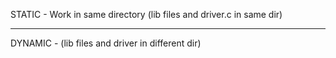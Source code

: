STATIC - Work in same directory (lib files and driver.c in same dir)

---
DYNAMIC - (lib files and driver in different dir)
